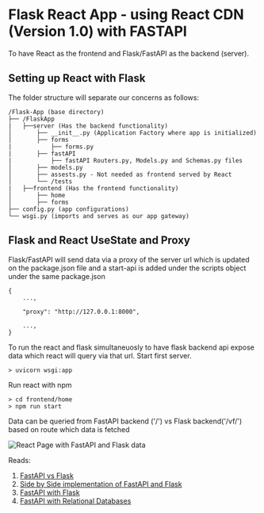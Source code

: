 # Flask React App - using React CDN (Version 1.0) with FASTAPI
To have React as the frontend and Flask/FastAPI as the backend (server). 

## Setting up React with Flask
The folder structure will separate our concerns as follows:
```
/Flask-App (base directory)
├── /FlaskApp
|   ├──server (Has the backend functionality)
│       ├── __init__.py (Application Factory where app is initialized)
│       ├── forms
|           ├── forms.py
|       ├── fastAPI
|           ├── fastAPI Routers.py, Models.py and Schemas.py files
│       ├── models.py
│       ├── assests.py - Not needed as frontend served by React
│       └── /tests
|   ├──frontend (Has the frontend functionality)
│       ├── home
│       ├── forms
├── config.py (app configurations)
└── wsgi.py (imports and serves as our app gateway)
```
## Flask and React UseState and Proxy
Flask/FastAPI will send data via a proxy of the server url which is updated on the package.json file and a start-api is added under the scripts object under the same package.json
```
{
    ...,

    "proxy": "http://127.0.0.1:8000",
    
    ...,
}
```
To run the react and flask simultaneuosly to have flask backend api expose data which react will query via that url. Start first server.
```
> uvicorn wsgi:app
```
Run react with npm
```
> cd frontend/home 
> npm run start 
```
Data can be queried from FastAPI backend ('/') vs Flask backend('/vf/') based on route which data is fetched

![React Page with FastAPI and Flask data](/Flask_React/Capture.png "React Page")

Reads:
1. [FastAPI vs Flask](https://www.netguru.com/blog/python-flask-versus-fastapi#:~:text=When%20you're%20building%20APIs,tooling%20built%20around%20that%20framework.)
2. [Side by Side implementation of FastAPI and Flask](https://testdriven.io/blog/moving-from-flask-to-fastapi/#additional-features)
3. [FastAPI with Flask](https://www.youtube.com/watch?v=KKT6VpTfk_0)
4. [FastAPI with Relational Databases](https://www.youtube.com/watch?v=4Zy90rd0bkU)
